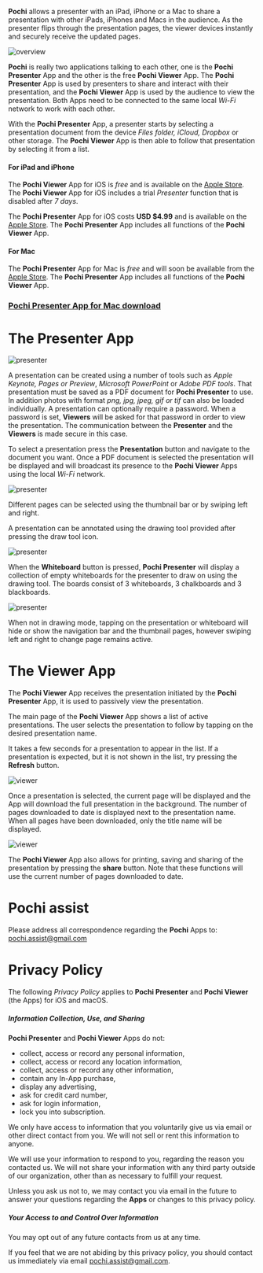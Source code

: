 
**Pochi** allows a presenter with an iPad, iPhone or a Mac to share a presentation with other iPads, iPhones and Macs in the audience. 
As the presenter flips through the presentation pages, the viewer devices instantly and securely receive the updated pages.

![overview](images/overview1.png)

**Pochi** is really two applications talking to each other, one is the **Pochi Presenter** App and the other is the free **Pochi Viewer** App.
The **Pochi Presenter** App is used by presenters to share and interact with their presentation, and 
the **Pochi Viewer** App is used by the audience to view the presentation.
Both Apps need to be connected to the same local *Wi-Fi* network to work with each other.

With the **Pochi Presenter** App, 
a presenter starts by selecting a presentation document from the device *Files folder, iCloud, Dropbox* or other storage. The **Pochi Viewer** App is then able to follow that presentation 
by selecting it from a list.

#### For iPad and iPhone

The **Pochi Viewer** App for iOS is *free* and is available on the [Apple Store](https://itunes.apple.com/us/app/pochi-viewer/id1445647492?ls=1&mt=8).
The **Pochi Viewer** App for iOS includes a trial *Presenter* function that is disabled after *7 days*.

The **Pochi Presenter** App for iOS costs **USD $4.99** and is available on the [Apple Store](https://itunes.apple.com/us/app/pochi-presenter/id1435990047?ls=1&mt=8).
The **Pochi Presenter** App includes all functions of the **Pochi Viewer** App. 


#### For Mac

The **Pochi Presenter** App for Mac is *free* and will soon be available from the [Apple Store]().
The **Pochi Presenter** App includes all functions of the **Pochi Viewer** App. 

### [Pochi Presenter App for Mac download](files/pochi.app.zip)



# The Presenter App

![presenter](images/presenter1.jpg)

A presentation can be created using a number of tools such as *Apple Keynote, Pages or Preview*, *Microsoft PowerPoint* or 
*Adobe PDF tools*.
That presentation must be saved as a PDF document for **Pochi Presenter** to use.
In addition photos with format *png, jpg, jpeg, gif or tif* can also be loaded individually. 
A presentation can optionally require a password. When a password is set, **Viewers** will be asked 
for that password in order to view the presentation. The communication between the **Presenter**
and the **Viewers** is made secure in this case.

To select a presentation press the **Presentation** button and navigate to the document you want. 
Once a PDF document is selected the presentation will be displayed and will broadcast 
its presence to the **Pochi Viewer** Apps using the local *Wi-Fi* network. 

![presenter](images/presenter2.jpg)

Different pages can be selected using the thumbnail bar or by swiping left and right.
 
A presentation can be annotated using the drawing tool provided after pressing the draw tool icon.

![presenter](images/presenter3.jpg)

When the **Whiteboard** button is pressed, **Pochi Presenter** will display a 
collection of empty whiteboards for the presenter to draw on using the drawing tool. The boards 
consist of 3 whiteboards, 3 chalkboards and 3 blackboards.

![presenter](images/presenter4.png)

When not in drawing mode, tapping on the presentation or whiteboard will hide or show the navigation bar 
and the thumbnail pages, however swiping left and right to change page remains active.

# The Viewer App

The **Pochi Viewer** App receives the presentation initiated by the **Pochi Presenter** App, it is used to passively view the presentation. 

The main page of the **Pochi Viewer** App shows a list of active presentations. 
The user selects the presentation to follow by tapping on the desired presentation name.

It takes a few seconds for a presentation to appear in the list. If a presentation is expected, 
but it is not shown in the list, try pressing the **Refresh** button.
 
![viewer](images/viewer1.png)

Once a presentation is selected, the current page will be displayed and the App will download the full presentation in the background. 
The number of pages downloaded to date is displayed next to the presentation name. 
When all pages have been downloaded, only the title name will be displayed.
 
![viewer](images/viewer2.png)

The **Pochi Viewer** App also allows for printing, saving and sharing of the presentation by pressing 
the **share** button. Note that these functions will use the current number of pages downloaded to date.
 
# Pochi assist

Please address all correspondence regarding the **Pochi** Apps to: <pochi.assist@gmail.com>

# Privacy Policy
 
The following *Privacy Policy* applies to **Pochi Presenter** and **Pochi Viewer** (the Apps) for iOS and macOS.
 
##### Information Collection, Use, and Sharing
 
**Pochi Presenter** and **Pochi Viewer** Apps do not:
 
 * collect, access or record any personal information,
 * collect, access or record any location information,
 * collect, access or record any other information,
 * contain any In-App purchase,
 * display any advertising,
 * ask for credit card number, 
 * ask for login information,
 * lock you into subscription.
   
 We only have access to information that you voluntarily give us via email 
 or other direct contact from you. We will not sell or rent this information to anyone.
 
 We will use your information to respond to you, regarding the reason you contacted us. 
 We will not share your information with any third party outside of our organization, 
 other than as necessary to fulfill your request.
 
 Unless you ask us not to, we may contact you via email in the future to answer your 
 questions regarding the **Apps** 
 or changes to this privacy policy.
 
##### Your Access to and Control Over Information 
 
You may opt out of any future contacts from us at any time. 
 
If you feel that we are not abiding by this privacy policy, you should contact us 
immediately via email <pochi.assist@gmail.com>.
 
